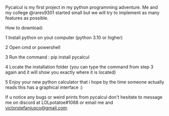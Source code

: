 Pycalcul is my first project in my python programming adventure. Me and my college @rares9301 started small but we will try to implement as many features as possible.

How to download:

1 Install python on yout computer (python 3.10 or higher)

2 Open cmd or powershell

3 Run the command : pip install pycalcul

4 Locate the installation folder (you can type the command from step 3 again and it will show you exactly where it is located)

5 Enjoy your new python calculator that i hope by the time someone actually reads this has a graphical interface :)

If u notice any bugs or weird prints from pycalcul don't hesitate to message me on discord at LOLpotatoe#1068 or email me and victorstefaniusco@gmail.com.
